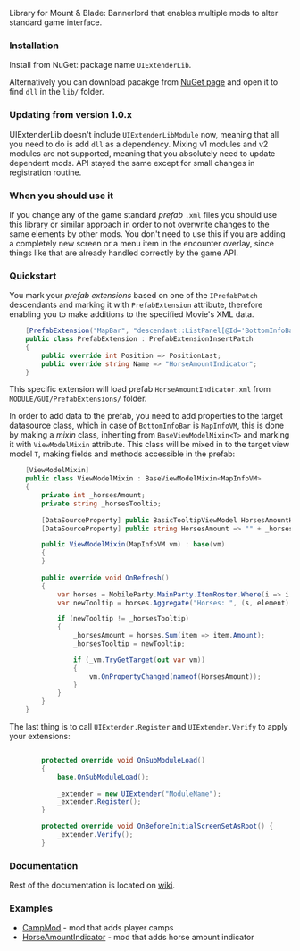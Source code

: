 Library for Mount & Blade: Bannerlord that enables multiple mods to alter standard game interface.

### Installation
Install from NuGet: package name `UIExtenderLib`.

Alternatively you can download pacakge from [NuGet page](https://www.nuget.org/packages/UIExtenderLib/) and open it to find `dll` in the `lib/` folder.

### Updating from version 1.0.x
UIExtenderLib doesn't include `UIExtenderLibModule` now, meaning that all you need to do is add `dll` as a dependency. Mixing v1 modules and v2 modules are not supported, meaning that you absolutely need to update dependent mods. API stayed the same except for small changes in registration routine.

### When you should use it
If you change any of the game standard _prefab_ `.xml` files you should use this library or similar approach in order to not overwrite changes to the same elements by other mods.
You don't need to use this if you are adding a completely new screen or a menu item in the encounter overlay, since things like that are already handled correctly by the game API.

### Quickstart
You mark your _prefab extensions_ based on one of the `IPrefabPatch` descendants and marking it with `PrefabExtension` attribute, therefore enabling you to make additions to the specified Movie's XML data.

```cs
    [PrefabExtension("MapBar", "descendant::ListPanel[@Id='BottomInfoBar']/Children")]
    public class PrefabExtension : PrefabExtensionInsertPatch
    {
        public override int Position => PositionLast;
        public override string Name => "HorseAmountIndicator";
    }
```
This specific extension will load prefab `HorseAmountIndicator.xml` from `MODULE/GUI/PrefabExtensions/` folder.

In order to add data to the prefab, you need to add properties to the target datasource class, which in case of `BottomInfoBar` is `MapInfoVM`, this is done by making a _mixin_ class, inheriting from `BaseViewModelMixin<T>` and marking it with `ViewModelMixin` attribute. This class will be mixed in to the target view model `T`, making fields and methods accessible in the prefab:

```cs
    [ViewModelMixin]
    public class ViewModelMixin : BaseViewModelMixin<MapInfoVM>
    {
        private int _horsesAmount;
        private string _horsesTooltip;
        
        [DataSourceProperty] public BasicTooltipViewModel HorsesAmountHint => new BasicTooltipViewModel(() => _horsesTooltip);
        [DataSourceProperty] public string HorsesAmount => "" + _horsesAmount;

        public ViewModelMixin(MapInfoVM vm) : base(vm)
        {
        }
        
        public override void OnRefresh()
        {
            var horses = MobileParty.MainParty.ItemRoster.Where(i => i.EquipmentElement.Item.ItemCategory.Id == new MBGUID(671088673));
            var newTooltip = horses.Aggregate("Horses: ", (s, element) => $"{s}\n{element.EquipmentElement.Item.Name}: {element.Amount}");

            if (newTooltip != _horsesTooltip)
            {
                _horsesAmount = horses.Sum(item => item.Amount);
                _horsesTooltip = newTooltip;

                if (_vm.TryGetTarget(out var vm))
                {
                    vm.OnPropertyChanged(nameof(HorsesAmount));
                }
            }
        }
    }
```

The last thing is to call `UIExtender.Register` and `UIExtender.Verify` to apply your extensions:
```cs

        protected override void OnSubModuleLoad()
        {
            base.OnSubModuleLoad();
            
            _extender = new UIExtender("ModuleName");
            _extender.Register();
        }

        protected override void OnBeforeInitialScreenSetAsRoot() {
            _extender.Verify();
        }
```

### Documentation
Rest of the documentation is located on [wiki](https://github.com/shdwp/UIExtenderLib/wiki).

### Examples
* [CampMod](https://github.com/shdwp/BannerlordCampMod) - mod that adds player camps
* [HorseAmountIndicator](https://github.com/shdwp/BannerlordHorseAmountIndicatorMod) - mod that adds horse amount indicator
